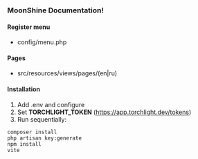 ### MoonShine Documentation!

#### Register menu
- config/menu.php

#### Pages
- src/resources/views/pages/(en|ru)

#### Installation

1. Add .env and configure
2. Set **TORCHLIGHT_TOKEN** (https://app.torchlight.dev/tokens)
3. Run sequentially:
```
composer install
php artisan key:generate
npm install
vite
```
